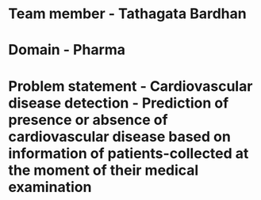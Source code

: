 # Team member - Tathagata Bardhan
# Domain - Pharma
# Problem statement - Cardiovascular disease detection - Prediction of presence or absence of cardiovascular disease based on information of patients-collected at the moment of their medical examination
